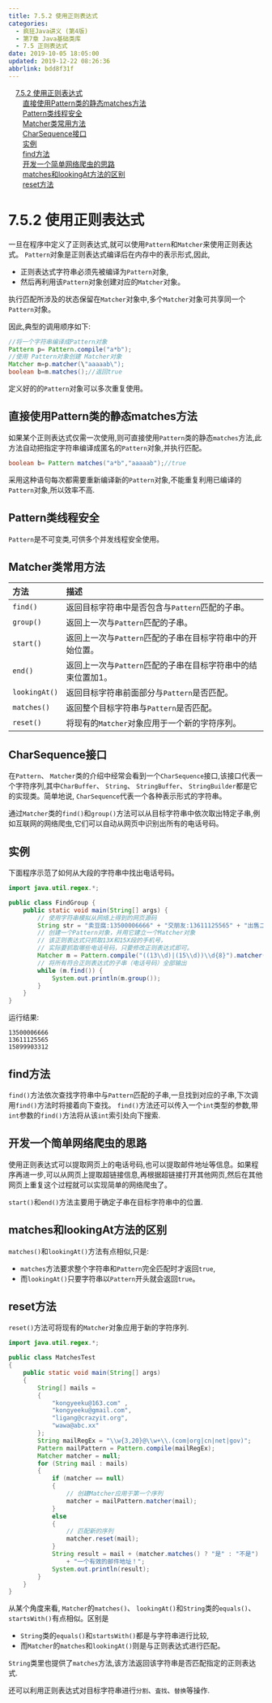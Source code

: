 ```yaml
---
title: 7.5.2 使用正则表达式
categories: 
  - 疯狂Java讲义 (第4版)
  - 第7章 Java基础类库
  - 7.5 正则表达式
date: 2019-10-05 18:05:00
updated: 2019-12-22 08:26:36
abbrlink: bdd8f31f
---
```

<div id='my_toc'><a href="/JavaReadingNotes/bdd8f31f/#7-5-2-使用正则表达式" class="header_1">7.5.2 使用正则表达式</a><br><a href="/JavaReadingNotes/bdd8f31f/#直接使用Pattern类的静态matches方法" class="header_2">直接使用Pattern类的静态matches方法</a><br><a href="/JavaReadingNotes/bdd8f31f/#Pattern类线程安全" class="header_2">Pattern类线程安全</a><br><a href="/JavaReadingNotes/bdd8f31f/#Matcher类常用方法" class="header_2">Matcher类常用方法</a><br><a href="/JavaReadingNotes/bdd8f31f/#CharSequence接口" class="header_2">CharSequence接口</a><br><a href="/JavaReadingNotes/bdd8f31f/#实例" class="header_2">实例</a><br><a href="/JavaReadingNotes/bdd8f31f/#find方法" class="header_2">find方法</a><br><a href="/JavaReadingNotes/bdd8f31f/#开发一个简单网络爬虫的思路" class="header_2">开发一个简单网络爬虫的思路</a><br><a href="/JavaReadingNotes/bdd8f31f/#matches和lookingAt方法的区别" class="header_2">matches和lookingAt方法的区别</a><br><a href="/JavaReadingNotes/bdd8f31f/#reset方法" class="header_2">reset方法</a><br></div>
<style>.header_1{margin-left: 1em;}.header_2{margin-left: 2em;}.header_3{margin-left: 3em;}.header_4{margin-left: 4em;}.header_5{margin-left: 5em;}.header_6{margin-left: 6em;}</style>
<!--more-->
<script>if (navigator.platform.search('arm')==-1){document.getElementById('my_toc').style.display = 'none';}var e,p = document.getElementsByTagName('p');while (p.length>0) {e = p[0];e.parentElement.removeChild(e);}</script>

<!--end-->
<!--SSTStart-->
# 7.5.2 使用正则表达式 #
一旦在程序中定义了正则表达式,就可以使用`Pattern`和`Matcher`来使用正则表达式。
`Pattern`对象是正则表达式编译后在内存中的表示形式,因此,
- 正则表达式字符串必须先被编译为`Pattern`对象,
- 然后再利用该`Pattern`对象创建对应的`Matcher`对象。

执行匹配所涉及的状态保留在`Matcher`对象中,多个`Matcher`对象可共享同一个`Pattern`对象。
<!--SSTStop-->

因此,典型的调用顺序如下:
```java
//将一个字符串编译成Pattern对象
Pattern p= Pattern.compile("a*b");
//使用 Pattern对象创建 Matcher对象
Matcher m=p.matcher(\"aaaaab\");
boolean b=m.matches();//返回true
```
<!--SSTStart-->
定义好的的`Pattern`对象可以多次重复使用。
## 直接使用Pattern类的静态matches方法 ##
如果某个正则表达式仅需一次使用,则可直接使用`Pattern`类的静态`matches`方法,此方法自动把指定字符串编译成匿名的`Pattern`对象,并执行匹配。
```java
boolean b= Pattern matches("a*b","aaaaab");//true
```
采用这种语句每次都需要重新编译新的`Pattern`对象,不能重复利用已编译的`Pattern`对象,所以效率不高.
## Pattern类线程安全 ##
`Pattern`是不可变类,可供多个并发线程安全使用。

## Matcher类常用方法 ##

|方法|描述|
|:---|:---|
|`find()`|返回目标字符串中是否包含与`Pattern`匹配的子串。|
|`group()`|返回上一次与`Pattern`匹配的子串。|
|`start()`|返回上一次与`Pattern`匹配的子串在目标字符串中的开始位置。|
|`end()`|返回上一次与`Pattern`匹配的子串在目标字符串中的结束位置加1。|
|`lookingAt()`|返回目标字符串前面部分与`Pattern`是否匹配。|
|`matches()`|返回整个目标字符串与`Pattern`是否匹配。|
|`reset()`|将现有的`Matcher`对象应用于一个新的字符序列。|

## CharSequence接口 ##
在`Pattern`、 `Matcher`类的介绍中经常会看到一个`CharSequence`接口,该接口代表一个字符序列,其中`CharBuffer`、 `String`、 `StringBuffer`、 `StringBuilder`都是它的实现类。简单地说, `CharSequence`代表一个各种表示形式的字符串。

通过`Matcher`类的`find()`和`group()`方法可以从目标字符串中依次取出特定子串,例如互联网的网络爬虫,它们可以自动从网页中识别出所有的电话号码。
<!--SSTStop-->
## 实例 ##
下面程序示范了如何从大段的字符串中找出电话号码。
```java
import java.util.regex.*;

public class FindGroup {
    public static void main(String[] args) {
        // 使用字符串模拟从网络上得到的网页源码
        String str = "卖豆腐:13500006666" + "交朋友:13611125565" + "出售二手电脑:15899903312";
        // 创建一个Pattern对象，并用它建立一个Matcher对象
        // 该正则表达式只抓取13X和15X段的手机号，
        // 实际要抓取哪些电话号码，只要修改正则表达式即可。
        Matcher m = Pattern.compile("((13\\d)|(15\\d))\\d{8}").matcher(str);
        // 将所有符合正则表达式的子串（电话号码）全部输出
        while (m.find()) {
            System.out.println(m.group());
        }
    }
}
```
运行结果:
```
13500006666
13611125565
15899903312
```
<!--SSTStart-->
## find方法 ##
`find()`方法依次查找字符串中与`Pattern`匹配的子串,一旦找到对应的子串,下次调用`find()`方法时将接着向下查找。
`find()`方法还可以传入一个`int`类型的参数,带`int`参数的`find()`方法将从该`int`索引处向下搜索.
## 开发一个简单网络爬虫的思路 ##
使用正则表达式可以提取网页上的电话号码,也可以提取邮件地址等信息。如果程序再进一步,可以从网页上提取超链接信息,再根据超链接打开其他网页,然后在其他网页上重复这个过程就可以实现简单的网络爬虫了。

`start()`和`end()`方法主要用于确定子串在目标字符串中的位置.
## matches和lookingAt方法的区别 ##
`matches()`和`lookingAt()`方法有点相似,只是:
- `matches`方法要求整个字符串和`Pattern`完全匹配时才返回`true`,
- 而`lookingAt()`只要字符串以`Pattern`开头就会返回`true`。

## reset方法 ##
`reset()`方法可将现有的`Matcher`对象应用于新的字符序列.
<!--SSTStop-->
```java
import java.util.regex.*;

public class MatchesTest
{
    public static void main(String[] args)
    {
        String[] mails =
        {
            "kongyeeku@163.com" ,
            "kongyeeku@gmail.com",
            "ligang@crazyit.org",
            "wawa@abc.xx"
        };
        String mailRegEx = "\\w{3,20}@\\w+\\.(com|org|cn|net|gov)";
        Pattern mailPattern = Pattern.compile(mailRegEx);
        Matcher matcher = null;
        for (String mail : mails)
        {
            if (matcher == null)
            {
                // 创建Matcher应用于第一个序列
                matcher = mailPattern.matcher(mail);
            }
            else
            {
                // 匹配新的序列
                matcher.reset(mail);
            }
            String result = mail + (matcher.matches() ? "是" : "不是")
                + "一个有效的邮件地址！";
            System.out.println(result);
        }
    }
}
```
<!--SSTStart-->
从某个角度来看, `Matcher`的`matches()`、 `lookingAt()`和`String`类的`equals()`、 `startsWith()`有点相似。区别是
- `String`类的`equals()`和`startsWith()`都是与字符串进行比较,
- 而`Matcher`的`matches`和`lookingAt()`则是与正则表达式进行匹配。

`String`类里也提供了`matches`方法,该方法返回该字符串是否匹配指定的正则表达式.

还可以利用正则表达式对目标字符串进行`分割`、`査找`、`替换`等操作.
<!--SSTStop-->
